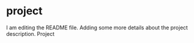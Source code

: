 # project
I am editing the README file. Adding some more details about the project description.
Project
